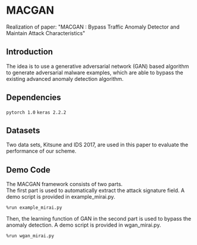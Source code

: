 # MACGAN
Realization of paper: "MACGAN : Bypass Traffic Anomaly Detector and Maintain Attack Characteristics"

## Introduction
The idea is to use a generative adversarial network (GAN) based algorithm to generate adversarial malware examples, which are able to bypass the existing advanced anomaly detection algorithm.

## Dependencies
 ```pytorch 1.0``` ```keras 2.2.2``` 
 
 ## Datasets
 Two data sets, Kitsune and IDS 2017, are used in this paper to evaluate the performance of our scheme.
 
 ## Demo Code
 The MACGAN framework consists of two parts. <br>
 The first part is used to automatically extract the attack signature field. A demo script is provided in example_mirai.py.
 ```
%run example_mirai.py
```
Then, the learning function of GAN in the second part is used to bypass the anomaly detection. A demo script is provided in wgan_mirai.py.
 ```
%run wgan_mirai.py
```
